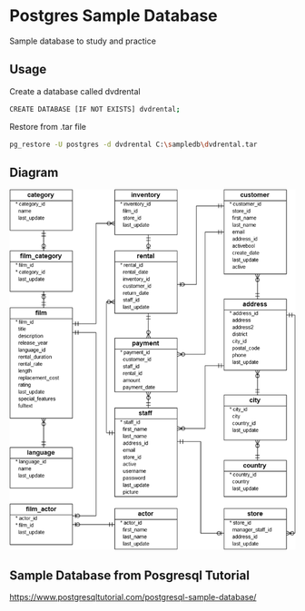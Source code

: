 # Postgres Sample Database

Sample database to study and practice


## Usage
Create a database called dvdrental
```bash
CREATE DATABASE [IF NOT EXISTS] dvdrental;
```

Restore from .tar file
```bash
pg_restore -U postgres -d dvdrental C:\sampledb\dvdrental.tar
```

## Diagram
![Sample Database Diagram](sample_database_diagram.png)

## Sample Database from Posgresql Tutorial
<https://www.postgresqltutorial.com/postgresql-sample-database/>